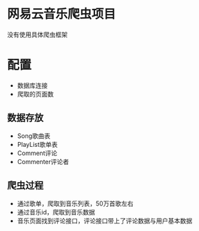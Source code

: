 # 网易云音乐爬虫项目

没有使用具体爬虫框架

# 配置
- 数据库连接
- 爬取的页面数

## 数据存放
- Song歌曲表
- PlayList歌单表
- Comment评论
- Commenter评论者

## 爬虫过程
- 通过歌单，爬取到音乐列表，50万首歌左右
- 通过音乐id，爬取到音乐数据
- 音乐页面找到评论接口，评论接口带上了评论数据与用户基本数据

